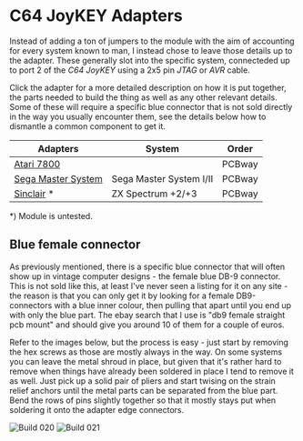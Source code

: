 # C64 JoyKEY Adapters
Instead of adding a ton of jumpers to the module with the aim of accounting for every system known to man, I instead chose to leave those details up to the adapter. These generally slot into the specific system, connecteded up to port 2 of the *C64 JoyKEY* using a 2x5 pin *JTAG* or *AVR* cable.

Click the adapter for a more detailed description on how it is put together, the parts needed to build the thing as well as any other relevant details. Some of these will require a specific blue connector that is not sold directly in the way you usually encounter them, see the details below how to dismantle a common component to get it.

| Adapters                                                                                           | System                  | Order   |
| -------------------------------------------------------------------------------------------------- | ----------------------- | ------- |
| [Atari 7800](https://github.com/tebl/C64-JoyKEY/tree/main/adapters/Atari%207800)                   |                         | PCBway  |
| [Sega Master System](https://github.com/tebl/C64-JoyKEY/tree/main/adapters/Sega%20Master%20System) | Sega Master System I/II | PCBway  |
| [Sinclair](https://github.com/tebl/C64-JoyKEY/tree/main/adapters/Sinclair) *                       | ZX Spectrum +2/+3       | PCBway  |

*) Module is untested.

## Blue female connector
As previously mentioned, there is a specific blue connector that will often show up in vintage computer designs - the female blue DB-9 connector. This is not sold like this, at least I've never seen a listing for it on any site - the reason is that you can only get it by looking for a female DB9-connectors with a blue inner colour, then pulling that apart until you end up with only the blue part. The ebay search that I use is "db9 female straight pcb mount" and should give you around 10 of them for a couple of euros.

Refer to the images below, but the process is easy - just start by removing the hex screws as those are mostly always in the way. On some systems you can leave the metal shroud in place, but given that it's rather hard to remove when things have already been soldered in place I tend to remove it as well. Just pick up a solid pair of pliers and start twising on the strain relief anchors until the metal parts can be separated from the blue part. Bend the rows of pins slightly together so that it mostly stays put when soldering it onto the adapter edge connectors.

![Build 020](https://github.com/tebl/C64-JoyKEY/raw/main/gallery/build_020.jpg)
![Build 021](https://github.com/tebl/C64-JoyKEY/raw/main/gallery/build_021.jpg)